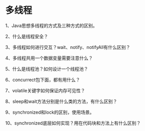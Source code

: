 # 多线程

1、Java思想多线程的方式及三种方式的区别。

2、什么是线程安全？

3、多线程如何进行交互？wait、notify、notifyAll有什么区别？

4、多线程共用一个数据变量需要注意什么？

5、什么是线程池？如何设计一个线程池？

6、concurrect包下面，都有用什么？

7、volatile关键字如何保证内存可见性？

8、sleep和wait方法分别是什么类的方法，有什么区别？

9、synchronized和lock的区别，使用场景。

10、synchronized底层如何实现？用在代码块和方法上有什么区别？
